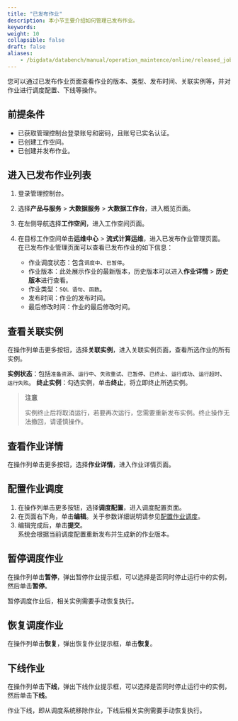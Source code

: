 ```yaml
---
title: "已发布作业"
description: 本小节主要介绍如何管理已发布作业。 
keywords: 
weight: 10
collapsible: false
draft: false
aliases:
    - /bigdata/databench/manual/operation_maintence/online/released_job/
---
```


您可以通过已发布作业页面查看作业的版本、类型、发布时间、关联实例等，并对作业进行调度配置、下线等操作。

## 前提条件

- 已获取管理控制台登录账号和密码，且账号已实名认证。
- 已创建工作空间。
- 已创建并发布作业。

## 进入已发布作业列表

1. 登录管理控制台。
2. 选择**产品与服务** > **大数据服务** > **大数据工作台**，进入概览页面。
3. 在左侧导航选择**工作空间**，进入工作空间页面。
4. 在目标工作空间单击**运维中心** > **流式计算运维**，进入已发布作业管理页面。
   在已发布作业管理页面可以查看已发布作业的如下信息：
   
   - 作业调度状态：包含`调度中`、`已暂停`。
   - 作业版本：此处展示作业的最新版本，历史版本可以进入**作业详情** > **历史版本**进行查看。
   - 作业类型：`SQL 语句`、`函数`。
   - 发布时间：作业的发布时间。
   - 最后修改时间：作业的最后修改时间。

## 查看关联实例

在操作列单击更多按钮，选择**关联实例**，进入关联实例页面，查看所选作业的所有实例。

**实例状态**：包括`准备资源`、`运行中`、`失败重试`、`已暂停`、`已终止`、`运行成功`、`运行超时`、`运行失败`。
**终止实例**：勾选实例，单击**终止**，将立即终止所选实例。

> **注意**
> 
> 实例终止后将取消运行，若要再次运行，您需要重新发布实例。终止操作无法撤回，请谨慎操作。

## 查看作业详情

在操作列单击更多按钮，选择**作业详情**，进入作业详情页面。

## 配置作业调度

1. 在操作列单击更多按钮，选择**调度配置**，进入调度配置页面。
2. 在页面右下角，单击**编辑**。关于参数详细说明请参见[配置作业调度](../../../data_development/job/scheduling_job)。
3. 编辑完成后，单击**提交**。   
   系统会根据当前调度配置重新发布并生成新的作业版本。

## 暂停调度作业

在操作列单击**暂停**，弹出暂停作业提示框，可以选择是否同时停止运行中的实例，然后单击**暂停**。

暂停调度作业后，相关实例需要手动恢复执行。

## 恢复调度作业

在操作列单击**恢复**，弹出恢复作业提示框，单击**恢复**。

## 下线作业

在操作列单击**下线**，弹出下线作业提示框，可以选择是否同时停止运行中的实例，然后单击**下线**。

作业下线，即从调度系统移除作业，下线后相关实例需要手动恢复执行。



